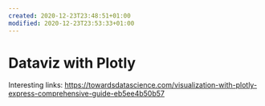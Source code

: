 ```yaml
---
created: 2020-12-23T23:48:51+01:00
modified: 2020-12-23T23:53:33+01:00
---
```


# Dataviz with Plotly

Interesting links: 
https://towardsdatascience.com/visualization-with-plotly-express-comprehensive-guide-eb5ee4b50b57